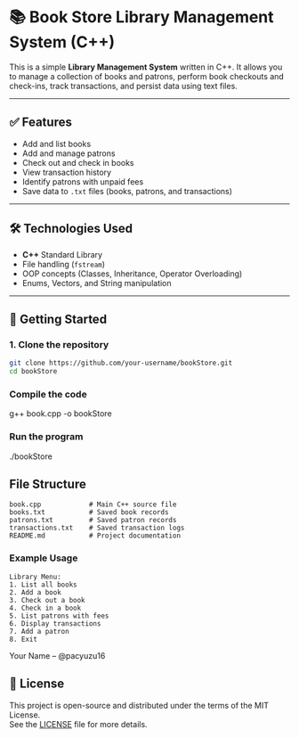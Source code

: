 
# 📚 Book Store Library Management System (C++)

This is a simple **Library Management System** written in C++. It allows you to manage a collection of books and patrons, perform book checkouts and check-ins, track transactions, and persist data using text files.

---

## ✅ Features

- Add and list books
- Add and manage patrons
- Check out and check in books
- View transaction history
- Identify patrons with unpaid fees
- Save data to `.txt` files (books, patrons, and transactions)

---

## 🛠️ Technologies Used

- **C++** Standard Library
- File handling (`fstream`)
- OOP concepts (Classes, Inheritance, Operator Overloading)
- Enums, Vectors, and String manipulation

---

## 🚀 Getting Started

### 1. Clone the repository

```bash
git clone https://github.com/your-username/bookStore.git
cd bookStore
```
### Compile the code
g++ book.cpp -o bookStore

### Run the program
./bookStore
## File Structure
```
book.cpp            # Main C++ source file
books.txt           # Saved book records
patrons.txt         # Saved patron records
transactions.txt    # Saved transaction logs
README.md           # Project documentation
```
### Example Usage
```
Library Menu:
1. List all books
2. Add a book
3. Check out a book
4. Check in a book
5. List patrons with fees
6. Display transactions
7. Add a patron
8. Exit
```
Your Name – @pacyuzu16

## 📜 License

This project is open-source and distributed under the terms of the MIT License.  
See the [LICENSE](LICENSE) file for more details.

